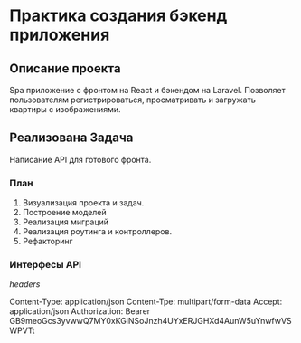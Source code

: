 # Практика создания бэкенд приложения

## Описание проекта

Spa приложение с фронтом на React и бэкендом на Laravel.
Позволяет пользователям регистрироваться, просматривать и загружать квартиры с изображениями.

## Реализована Задача
Написание API для готового фронта.

### План

1. Визуализация проекта и задач.
2. Построение моделей
3. Реализация миграций
4. Реализация роутинга и контроллеров.
5. Рефакторинг

### Интерфесы API

*headers*

Content-Type: application/json
Content-Tpe: multipart/form-data 
Accept: application/json
Authorization: Bearer GB9meoGcs3yvwwQ7MY0xKGiNSoJnzh4UYxERJGHXd4AunW5uYnwfwVSWPVTt


